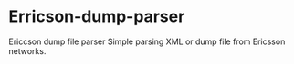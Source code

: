 # Erricson-dump-parser
Ericcson dump file parser
Simple parsing XML or dump file from Ericsson networks.
